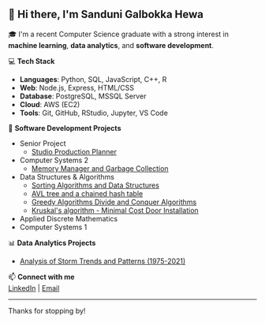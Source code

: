 ## 👋 Hi there, I'm Sanduni Galbokka Hewa

🎓 I'm a recent Computer Science graduate with a strong interest in **machine learning**, **data analytics**, and **software development**.

💻 **Tech Stack**  
- **Languages**: Python, SQL, JavaScript, C++, R  
- **Web**: Node.js, Express, HTML/CSS  
- **Database**: PostgreSQL, MSSQL Server  
- **Cloud**: AWS (EC2)  
- **Tools**: Git, GitHub, RStudio, Jupyter, VS Code

🚀 **Software Development Projects**
- Senior Project
  - [Studio Production Planner](https://github.com/TylerRWard/Broadcast-Studio-Production-Planner)
- Computer Systems 2
  - [Memory Manager and Garbage Collection](https://github.com/SanduRash/Memory-Manager-and-Garbage-Collection)
- Data Structures & Algorithms
  - [Sorting Algorithms and Data Structures](https://github.com/SanduRash/Sorting-Algorithms-and-Data-Structures)
  - [AVL tree and a chained hash table](https://github.com/SanduRash/AVL-tree-and-a-chained-hash-table)
  - [Greedy Algorithms Divide and Conquer Algorithms](https://github.com/SanduRash/Greedy-Algorithms-Divide-and-Conquer-Algorithms)
  - [Kruskal's algorithm - Minimal Cost Door Installation](https://github.com/SanduRash/Kruskal-s-algorithm---Minimal-Cost-Door-Installation)
- Applied Discrete Mathematics
- Computer Systems 1


📊 **Data Analytics Projects**
- [Analysis of Storm Trends and Patterns (1975-2021)](https://github.com/SanduRash/Storms-Data-Set-from-1975-2021)

📫 **Connect with me**  
[LinkedIn](https://www.linkedin.com/in/sanduni-galbokka-hewa/) | [Email](mailto:sandurash19@gmail.com)

---
Thanks for stopping by!
